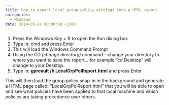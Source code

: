 ```yaml
---
title: How to export local group policy settings into a HTML report
categories:
  - Windows
date: 2014-03-28 00:00:00 +1300
---
```


  1. Press the Windows Key + R to open the Run dialog box
  2. Type in: cmd and press Enter
  3. This will load the Windows Command Prompt
  4. Using the CD _(change directory)_ command – change your directory to where you want to save the report&#8230; for example “cd Desktop” will change to your Desktop.
  5. Type in: **gpresult /h LocalGrpPolReport.html** and press Enter

This will then load the group policy snap-in in the background and generate a HTML page called: &#8220;LocalGrpPolReport.html&#8221; that you will be able to open and see what policies have been applied to that local machine and which policies are taking precedence over others.
